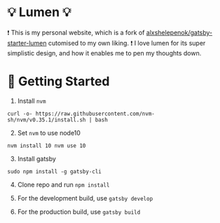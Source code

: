# :bulb: Lumen :bulb:

:exclamation: This is my personal website, which is a fork of [alxshelepenok/gatsby-starter-lumen](https://github.com/alxshelepenok/gatsby-starter-lumen) cutomised to my own liking. :exclamation: I love lumen for its super simplistic design, and how it enables me to pen my thoughts down.

# :dolphin: Getting Started

1. Install `nvm`

`curl -o- https://raw.githubusercontent.com/nvm-sh/nvm/v0.35.1/install.sh | bash`

2. Set `nvm` to use node10

`nvm install 10
nvm use 10`

3. Install gatsby

`sudo npm install -g gatsby-cli`

4. Clone repo and run `npm install`

5. For the development build, use `gatsby develop`

6. For the production build, use `gatsby build`
